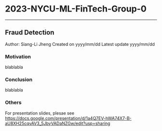 # 2023-NYCU-ML-FinTech-Group-0
---
## Fraud Detection

Author: Siang-Li Jheng
Created on yyyy/mm/dd
Latest update yyyy/mm/dd

### Motivation

blablabla


### Conclusion 
blablabla


### Others

For presentation slides, plesae see https://docs.google.com/presentation/d/1a4Q7EV-hWA74X7-B-aU8XH25cqvAV3_5JbyVADaNZGw/edit?usp=sharing
